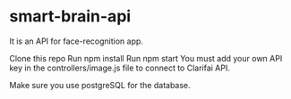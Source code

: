 # smart-brain-api

It is an API for face-recognition app.

Clone this repo Run npm install Run npm start You must add your own API key in the controllers/image.js file to connect to Clarifai API.

Make sure you use postgreSQL for the database.
